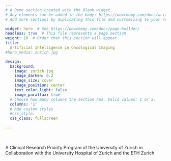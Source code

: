 ```yaml
---
# A Demo section created with the Blank widget.
# Any elements can be added in the body: https://wowchemy.com/docs/writing-markdown-latex/
# Add more sections by duplicating this file and customizing to your requirements.

widget: hero  # See https://wowchemy.com/docs/page-builder/
headless: true  # This file represents a page section.
weight: 10  # Order that this section will appear.
title:
  Artificial Intelligence in Oncological Imaging
#hero_media: zurich.jpg

design:
  background:
    image: zurich.jpg
    image_darken: 0.2
    image_size: cover
    image_position: center
    text_color_light: false
    image_parallax: true
  # Choose how many columns the section has. Valid values: 1 or 2.
  columns: '1'
  # Add custom styles
  #css_style:
  css_class: fullscreen
  
---
```


<br>

A Clinical Research Priority Program of the University of Zurich in Collaboration with the University Hospital of Zurich and the ETH Zurich
